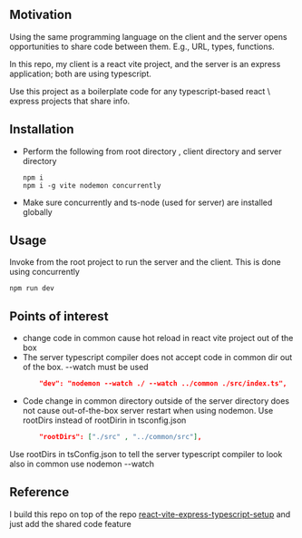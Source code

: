 <h2>Motivation</h2>
<p>Using the same programming language on the client and the server opens opportunities to share code between them. E.g., URL, types, functions.</p>
<p>In this repo, my client is a react vite project, and the server is an express application; both are using typescript.</p> 
<p>Use this project as a boilerplate code for any typescript-based react \ express projects that share info.</p>

<h2>Installation</h2>
<ul>
<li>
Perform the following from root directory , client directory and server directory

```
npm i
npm i -g vite nodemon concurrently

```

</li>
<li>Make sure concurrently and ts-node (used for server) are installed globally</li>
</ul>
<h2>Usage</h2>
Invoke from the root project to run the server and the client. This is done using concurrently

```
npm run dev
```

<h2>Points of interest</h2>
<ul>
<li>change code in common cause hot reload in react vite project out of the box</li>
<li>The server typescript compiler does not accept code in common dir out of the box. --watch must be used

```json
    "dev": "nodemon --watch ./ --watch ../common ./src/index.ts",
```

</li>
<li>Code change in common directory outside of the server directory does not cause out-of-the-box server restart when using nodemon. Use rootDirs instead of rootDirin in tsconfig.json

```json
    "rootDirs": ["./src" , "../common/src"],
```

</li>
</ul>
Use rootDirs in tsConfig.json to tell the server typescript compiler to look also in common use nodemon --watch

<h2>Reference</h2>
I build this repo on top of the repo <a href='https://github.com/NathanKr/react-vite-express-typescript-setup'>react-vite-express-typescript-setup</a> and just add the shared code feature
